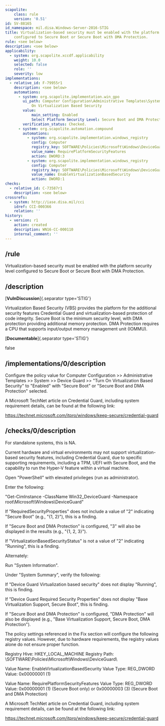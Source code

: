 ```yaml
---
scapolite:
    class: rule
    version: '0.51'
id: SV-88165
id_namespace: mil.disa.Windows-Server-2016-STIG
title: Virtualization-based security must be enabled with the platform security level
    configured to Secure Boot or Secure Boot with DMA Protection.
rule: <see below>
description: <see below>
applicability:
  - system: org.scapolite.xccdf.applicability
    weight: 10.0
    selected: false
    role: ''
    severity: low
implementations:
  - relative_id: F-79955r1
    description: <see below>
    automations:
      - system: org.scapolite.implementation.win_gpo
        ui_path: Computer Configuration\Administrative Templates\System\Device Guard\Turn
            On Virtualization Based Security
        value:
            main_setting: Enabled
            Select Platform Security Level: Secure Boot and DMA Protection
        verification_status: Checked.
      - system: org.scapolite.automation.compound
        automations:
          - system: org.scapolite.implementation.windows_registry
            config: Computer
            registry_key: SOFTWARE\Policies\Microsoft\Windows\DeviceGuard
            value_name: RequirePlatformSecurityFeatures
            action: DWORD:3
          - system: org.scapolite.implementation.windows_registry
            config: Computer
            registry_key: SOFTWARE\Policies\Microsoft\Windows\DeviceGuard
            value_name: EnableVirtualizationBasedSecurity
            action: DWORD:1
checks:
  - relative_id: C-73587r1
    description: <see below>
crossrefs:
  - system: http://iase.disa.mil/cci
    idref: CCI-000366
    relation: ''
history:
  - version: r1
    action: created
    description: WN16-CC-000110
    internal_comment: ''
---
```



## /rule

Virtualization-based security must be enabled with the platform security level configured to Secure Boot or Secure Boot with DMA Protection.

## /description

[**VulnDiscussion**]{.separator type='STIG'}

Virtualization Based Security (VBS) provides the platform for the additional security features Credential Guard and virtualization-based protection of code integrity. Secure Boot is the minimum security level, with DMA protection providing additional memory protection. DMA Protection requires a CPU that supports input/output memory management unit (IOMMU).

[**Documentable**]{.separator type='STIG'}

false

## /implementations/0/description

Configure the policy value for Computer Configuration >> Administrative Templates >> System >> Device Guard >> "Turn On Virtualization Based Security" to "Enabled" with "Secure Boot" or "Secure Boot and DMA Protection" selected.

A Microsoft TechNet article on Credential Guard, including system requirement details, can be found at the following link:

https://technet.microsoft.com/itpro/windows/keep-secure/credential-guard

## /checks/0/description

For standalone systems, this is NA.

Current hardware and virtual environments may not support virtualization-based security features, including Credential Guard, due to specific supporting requirements, including a TPM, UEFI with Secure Boot, and the capability to run the Hyper-V feature within a virtual machine.

Open "PowerShell" with elevated privileges (run as administrator).

Enter the following:

"Get-CimInstance -ClassName Win32_DeviceGuard -Namespace root\Microsoft\Windows\DeviceGuard"

If "RequiredSecurityProperties" does not include a value of "2" indicating "Secure Boot" (e.g., "{1, 2}"), this is a finding.

If "Secure Boot and DMA Protection" is configured, "3" will also be displayed in the results (e.g., "{1, 2, 3}").

If "VirtualizationBasedSecurityStatus" is not a value of "2" indicating "Running", this is a finding.

Alternately:

Run "System Information".

Under "System Summary", verify the following:

If "Device Guard Virtualization based security" does not display "Running", this is finding.

If "Device Guard Required Security Properties" does not display "Base Virtualization Support, Secure Boot", this is finding.

If "Secure Boot and DMA Protection" is configured, "DMA Protection" will also be displayed (e.g., "Base Virtualization Support, Secure Boot, DMA Protection").

The policy settings referenced in the Fix section will configure the following registry values. However, due to hardware requirements, the registry values alone do not ensure proper function.

Registry Hive: HKEY_LOCAL_MACHINE
Registry Path: \SOFTWARE\Policies\Microsoft\Windows\DeviceGuard\

Value Name: EnableVirtualizationBasedSecurity
Value Type: REG_DWORD
Value: 0x00000001 (1)

Value Name: RequirePlatformSecurityFeatures
Value Type: REG_DWORD
Value: 0x00000001 (1) (Secure Boot only) or 0x00000003 (3) (Secure Boot and DMA Protection)

A Microsoft TechNet article on Credential Guard, including system requirement details, can be found at the following link:

https://technet.microsoft.com/itpro/windows/keep-secure/credential-guard
